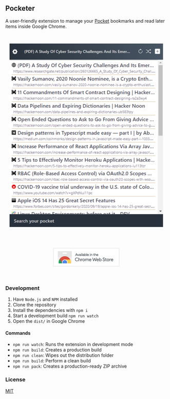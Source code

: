 ## Pocketer

A user-friendly extension to manage your [Pocket](https://getpocket.com) bookmarks and read later items inside Google Chrome.

<br>
<p align="center"><img src=".github/screenshot.png" alt="Screenshot"></p>
<br>

<br>
<p align="center"><a href="https://chrome.google.com/webstore/detail/pocketer" target="_blank"><img src=".github/install.png" alt="Screenshot"></a></p>
<br>

### Development

1. Have `Node.js` and `NPM` installed 
2. Clone the repository
3. Install the dependencies with `npm i`
4. Start a development build `npm run watch`
5. Open the `dist/` in Google Chrome

#### Commands

* `npm run watch`: Runs the extension in development mode 
* `npm run build`: Creates a production build
* `npm run clean`: Wipes out the distribution folder
* `npm run build`: Perform a clean build
* `npm run pack`: Creates a production-ready ZIP archive

### License

[MIT](./LICENSE)